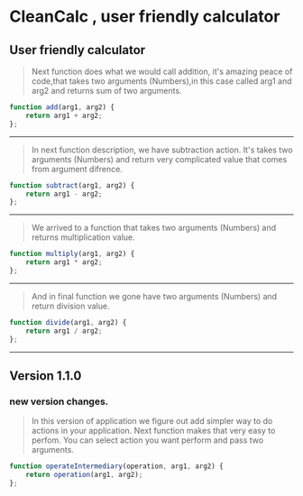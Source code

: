 # __CleanCalc__ , user friendly calculator



## User friendly calculator

> Next function does what we would call addition, it's amazing peace of code,that takes two arguments (Numbers),in this case called arg1 and arg2 and returns sum of two arguments.
```javascript 
function add(arg1, arg2) {
	return arg1 + arg2;
};
```
---

> In next function description, we have subtraction action. It's takes two arguments (Numbers) and return very complicated value that comes from argument difrence.

```javascript
function subtract(arg1, arg2) {
	return arg1 - arg2;
};
```
---
> We arrived to a function that takes two arguments (Numbers) and returns multiplication value.

```javascript
function multiply(arg1, arg2) {
	return arg1 * arg2;
};
```
---

> And in final function we gone have two arguments (Numbers) and return division value.
```javascript
function divide(arg1, arg2) {
	return arg1 / arg2;
};
```
---

## Version 1.1.0

### new version changes.

> In this version of application we figure out add simpler way to do actions in your application. Next function makes that very easy to perfom. You can select action you want perform and pass two arguments.

```javascript
function operateIntermediary(operation, arg1, arg2) {
	return operation(arg1, arg2);
};
```


